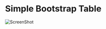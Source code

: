 Simple Bootstrap Table
======================

![ScreenShot](https://github.com/jeysinghanbu/Simple-Bootstrap-Table/blob/master/screenshot/Capture.PNG "Screen shot")